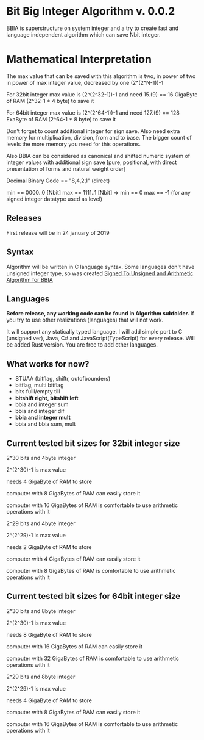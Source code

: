 # Bit Big Integer Algorithm v. 0.0.2

BBIA is superstructure on system integer and a try to create fast and language independent algorithm which can save Nbit integer.

# Mathematical Interpretation
The max value that can be saved with this algorithm is two, in power of two in power of max integer value, decreased by one (2^(2^N-1))-1

<p>For 32bit integer max value is (2^(2^32-1))-1 and need 15.(9) == 16 GigaByte of RAM (2^32-1 * 4 byte) to save it
<p>For 64bit integer max value is (2^(2^64-1))-1 and need 127.(9) == 128 ExaByte of RAM (2^64-1 * 8 byte) to save it
<p>Don't forget to count additional integer for sign save. Also need extra memory for multiplication, division, from and to base. The bigger count of levels the more memory you need for this operations.

Also BBIA can be considered as canonical and shifted numeric system of integer values with additional sign save
[pure, positional, with direct presentation of forms and natural weight order]

Decimal Binary Code == "8,4,2,1" (direct)
<p>min == 0000..0 [Nbit] max == 1111..1 [Nbit] => min == 0 max == -1
(for any signed integer datatype used as level)

## Releases
First release will be in 24 january of 2019

## Syntax
Algorithm will be written in C language syntax.
Some languages don't have unsigned integer type, so was created
[Signed To Unsigned and Arithmetic Algorithm for BBIA](https://github.com/bgoncharuck/stuaa)

## Languages
**Before release, any working code can be found in Algorithm subfolder.**
If you try to use other realizations (languages) that will not work.

<p>It will support any statically typed language.
I will add simple port to C (unsigned ver), Java, C# and JavaScript(TypeScript) for every release.
Will be added Rust version. You are free to add other languages.

## What works for now?
* STUAA (bitflag, shiftr, outofbounders)
* bitflag, multi bitflag
* bits fulll/empty till
* **bitshift right, bitshift left**
* bbia and integer sum
* bbia and integer dif
* **bbia and integer mult**
* bbia and bbia sum, mult

## Current tested bit sizes for 32bit integer size
<p> 2^30 bits and 4byte integer
<p> 2^(2^30)-1 is max value
<p> needs 4 GigaByte of RAM to store
<p> computer with 8 GigaBytes of RAM can easily store it
<p> computer with 16 GigaBytes of RAM is comfortable to use arithmetic operations with it
<p>
<p> 2^29 bits and 4byte integer
<p> 2^(2^29)-1 is max value
<p> needs 2 GigaByte of RAM to store
<p> computer with 4 GigaBytes of RAM can easily store it
<p> computer with 8 GigaBytes of RAM is comfortable to use arithmetic operations with it

## Current tested bit sizes for 64bit integer size
<p> 2^30 bits and 8byte integer
<p> 2^(2^30)-1 is max value
<p> needs 8 GigaByte of RAM to store
<p> computer with 16 GigaBytes of RAM can easily store it
<p> computer with 32 GigaBytes of RAM is comfortable to use arithmetic operations with it
<p>
<p> 2^29 bits and 8byte integer
<p> 2^(2^29)-1 is max value
<p> needs 4 GigaByte of RAM to store
<p> computer with 8 GigaBytes of RAM can easily store it
<p> computer with 16 GigaBytes of RAM is comfortable to use arithmetic operations with it
